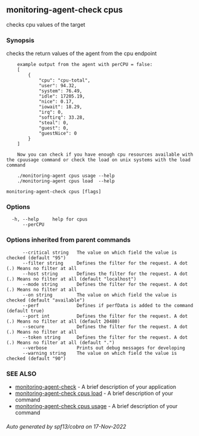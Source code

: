 ## monitoring-agent-check cpus

checks cpu values of the target

### Synopsis

checks the return values of the agent from the cpu endpoint

		example output from the agent with perCPU = false: 
		[
			{
				"cpu": "cpu-total",
				"user": 94.32,
				"system": 76.49,
				"idle": 17205.19,
				"nice": 0.17,
				"iowait": 18.29,
				"irq": 0,
				"softirq": 33.28,
				"steal": 0,
				"guest": 0,
				"guestNice": 0
			}
		]
		
		Now you can check if you have enough cpu resources available with the cpuusage command or check the load on unix systems with the load command

		./monitoring-agent cpus usage --help
		./monitoring-agent cpus load  --help

```
monitoring-agent-check cpus [flags]
```

### Options

```
  -h, --help     help for cpus
      --perCPU   
```

### Options inherited from parent commands

```
      --critical string   The value on which field the value is checked (default "95")
      --filter string     Defines the filter for the request. A dot (.) Means no filter at all
      --host string       Defines the filter for the request. A dot (.) Means no filter at all (default "localhost")
      --mode string       Defines the filter for the request. A dot (.) Means no filter at all
      --on string         The value on which field the value is checked (default "available")
      --perf              Defines if perfData is added to the command (default true)
      --port int          Defines the filter for the request. A dot (.) Means no filter at all (default 20480)
      --secure            Defines the filter for the request. A dot (.) Means no filter at all
      --token string      Defines the filter for the request. A dot (.) Means no filter at all (default ".")
      --verbose           Prints out debug messages for developing
      --warning string    The value on which field the value is checked (default "90")
```

### SEE ALSO

* [monitoring-agent-check](monitoring-agent-check.md)	 - A brief description of your application
* [monitoring-agent-check cpus load](monitoring-agent-check_cpus_load.md)	 - A brief description of your command
* [monitoring-agent-check cpus usage](monitoring-agent-check_cpus_usage.md)	 - A brief description of your command

###### Auto generated by spf13/cobra on 17-Nov-2022
